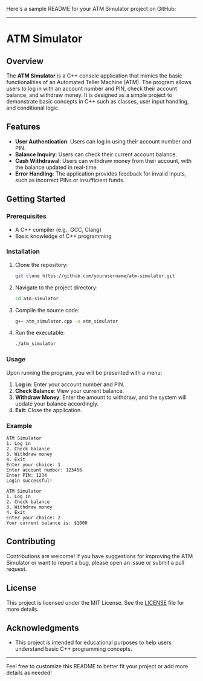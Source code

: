 Here's a sample README for your ATM Simulator project on GitHub:

---

# ATM Simulator

## Overview
The **ATM Simulator** is a C++ console application that mimics the basic functionalities of an Automated Teller Machine (ATM). The program allows users to log in with an account number and PIN, check their account balance, and withdraw money. It is designed as a simple project to demonstrate basic concepts in C++ such as classes, user input handling, and conditional logic.

## Features
- **User Authentication**: Users can log in using their account number and PIN.
- **Balance Inquiry**: Users can check their current account balance.
- **Cash Withdrawal**: Users can withdraw money from their account, with the balance updated in real-time.
- **Error Handling**: The application provides feedback for invalid inputs, such as incorrect PINs or insufficient funds.

## Getting Started

### Prerequisites
- A C++ compiler (e.g., GCC, Clang)
- Basic knowledge of C++ programming

### Installation
1. Clone the repository:
   ```bash
   git clone https://github.com/yourusername/atm-simulator.git
   ```
2. Navigate to the project directory:
   ```bash
   cd atm-simulator
   ```
3. Compile the source code:
   ```bash
   g++ atm_simulator.cpp -o atm_simulator
   ```
4. Run the executable:
   ```bash
   ./atm_simulator
   ```

### Usage
Upon running the program, you will be presented with a menu:
1. **Log in**: Enter your account number and PIN.
2. **Check Balance**: View your current balance.
3. **Withdraw Money**: Enter the amount to withdraw, and the system will update your balance accordingly.
4. **Exit**: Close the application.

### Example
```plaintext
ATM Simulator
1. Log in
2. Check balance
3. Withdraw money
4. Exit
Enter your choice: 1
Enter account number: 123456
Enter PIN: 1234
Login successful!

ATM Simulator
1. Log in
2. Check balance
3. Withdraw money
4. Exit
Enter your choice: 2
Your current balance is: $1000
```

## Contributing
Contributions are welcome! If you have suggestions for improving the ATM Simulator or want to report a bug, please open an issue or submit a pull request.

## License
This project is licensed under the MIT License. See the [LICENSE](LICENSE) file for more details.

## Acknowledgments
- This project is intended for educational purposes to help users understand basic C++ programming concepts.
  
---

Feel free to customize this README to better fit your project or add more details as needed!
